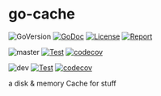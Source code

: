 # go-cache

![GoVersion](https://img.shields.io/github/go-mod/go-version/gildas/go-cache)
[![GoDoc](https://img.shields.io/badge/go.dev-reference-007d9c?logo=go&logoColor=white&style=flat-square)](https://pkg.go.dev/github.com/gildas/go-cache)
[![License](https://img.shields.io/github/license/gildas/go-cache)](https://github.com/gildas/go-cache/blob/master/LICENSE)
[![Report](https://goreportcard.com/badge/github.com/gildas/go-cache)](https://goreportcard.com/report/github.com/gildas/go-cache)  

![master](https://img.shields.io/badge/branch-master-informational)
[![Test](https://github.com/gildas/go-cache/actions/workflows/test.yml/badge.svg?branch=master)](https://github.com/gildas/go-cache/actions/workflows/test.yml)
[![codecov](https://codecov.io/gh/gildas/go-cache/branch/master/graph/badge.svg?token=gFCzS9b7Mu)](https://codecov.io/gh/gildas/go-cache/branch/master)

![dev](https://img.shields.io/badge/branch-dev-informational)
[![Test](https://github.com/gildas/go-cache/actions/workflows/test.yml/badge.svg?branch=dev)](https://github.com/gildas/go-cache/actions/workflows/test.yml)
[![codecov](https://codecov.io/gh/gildas/go-cache/branch/dev/graph/badge.svg?token=gFCzS9b7Mu)](https://codecov.io/gh/gildas/go-cache/branch/dev)

a disk &amp; memory Cache for stuff
